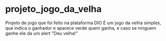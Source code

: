 # projeto_jogo_da_velha
Projeto de jogo que foi feito na plataforma DIO
É um jogo da velha simples, que indica o ganhador e aparece verde quem ganha, e caso se ninguem ganhe ele da um alert "Deu velha!"
